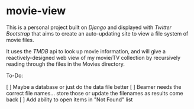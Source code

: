 movie-view
==========

This is a personal project built on *Django* and displayed with *Twitter Bootstrap* that aims to create an auto-updating site to view a file system of movie files.

It uses the *TMDB* api to look up movie information, and will give a reactively-designed web view of my movie/TV collection by recursively reading through the files in the Movies directory.

To-Do:

[ ] Maybe a database or just do the data file better
[ ] Beamer needs the correct file names... store those or update the filenames as results come back
[ ] Add ability to open items in "Not Found" list